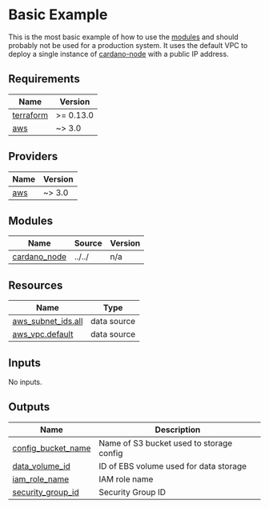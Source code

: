 # Basic Example

This is the most basic example of how to use the [modules](../../modules) and should probably not be used for a production system. It uses the default VPC to deploy a single instance of [cardano-node](https://github.com/input-output-hk/cardano-node) with a public IP address.

<!-- BEGINNING OF PRE-COMMIT-TERRAFORM DOCS HOOK -->
## Requirements

| Name | Version |
|------|---------|
| <a name="requirement_terraform"></a> [terraform](#requirement\_terraform) | >= 0.13.0 |
| <a name="requirement_aws"></a> [aws](#requirement\_aws) | ~> 3.0 |

## Providers

| Name | Version |
|------|---------|
| <a name="provider_aws"></a> [aws](#provider\_aws) | ~> 3.0 |

## Modules

| Name | Source | Version |
|------|--------|---------|
| <a name="module_cardano_node"></a> [cardano\_node](#module\_cardano\_node) | ../../ | n/a |

## Resources

| Name | Type |
|------|------|
| [aws_subnet_ids.all](https://registry.terraform.io/providers/hashicorp/aws/latest/docs/data-sources/subnet_ids) | data source |
| [aws_vpc.default](https://registry.terraform.io/providers/hashicorp/aws/latest/docs/data-sources/vpc) | data source |

## Inputs

No inputs.

## Outputs

| Name | Description |
|------|-------------|
| <a name="output_config_bucket_name"></a> [config\_bucket\_name](#output\_config\_bucket\_name) | Name of S3 bucket used to storage config |
| <a name="output_data_volume_id"></a> [data\_volume\_id](#output\_data\_volume\_id) | ID of EBS volume used for data storage |
| <a name="output_iam_role_name"></a> [iam\_role\_name](#output\_iam\_role\_name) | IAM role name |
| <a name="output_security_group_id"></a> [security\_group\_id](#output\_security\_group\_id) | Security Group ID |
<!-- END OF PRE-COMMIT-TERRAFORM DOCS HOOK -->
